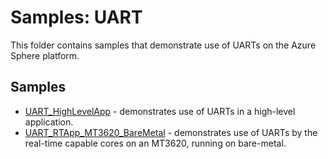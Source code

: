 # Samples: UART

This folder contains samples that demonstrate use of UARTs on the Azure Sphere platform.

## Samples

 * [UART_HighLevelApp](UART_HighLevelApp/) - demonstrates use of UARTs in a high-level application.
 * [UART_RTApp_MT3620_BareMetal](UART_RTApp_MT3620_BareMetal) - demonstrates use of UARTs by the real-time capable cores on an MT3620, running on bare-metal.

